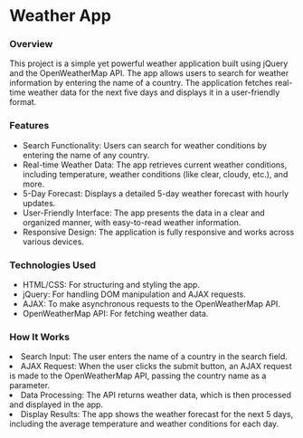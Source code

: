 <h1>Weather App</h1>
<h3>Overview</h3>
<p>This project is a simple yet powerful weather application built using jQuery and the OpenWeatherMap API. The app allows users to search for weather information by entering the name of a country. The application fetches real-time weather data for the next five days and displays it in a user-friendly format.</p>

<h3>Features</h3>
<ul>
<li>Search Functionality: Users can search for weather conditions by entering the name of any country.</li>
<li>Real-time Weather Data: The app retrieves current weather conditions, including temperature, weather conditions (like clear, cloudy, etc.), and more.</li>
<li>5-Day Forecast: Displays a detailed 5-day weather forecast with hourly updates.</li>
<li>User-Friendly Interface: The app presents the data in a clear and organized manner, with easy-to-read weather information.</li>
<li>Responsive Design: The application is fully responsive and works across various devices.</li>
</ul>
<h3>Technologies Used</h3>
<ul>
<li>HTML/CSS: For structuring and styling the app.</li>
<li>jQuery: For handling DOM manipulation and AJAX requests.</li>
<li>AJAX: To make asynchronous requests to the OpenWeatherMap API.</li>
<li>OpenWeatherMap API: For fetching weather data.</li>
</ul>
<h3>How It Works</h3>
<li>Search Input: The user enters the name of a country in the search field.</li>
<li>AJAX Request: When the user clicks the submit button, an AJAX request is made to the OpenWeatherMap API, passing the country name as a parameter.</li>
<li>Data Processing: The API returns weather data, which is then processed and displayed in the app.</li>
<li>Display Results: The app shows the weather forecast for the next 5 days, including the average temperature and weather conditions for each day.</li>
</ul>

